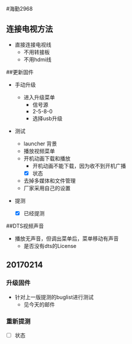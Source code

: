 #海勤2968

## 连接电视方法
- 直接连接电视线
	- 不用转接板
	- 不用hdmi线

##更新固件
- 手动升级  
	- 进入升级菜单  
		- 信号源  
		- 2-5-8-0  
		- 选择usb升级
- 测试
	- launcher 背景  
	- 播放视频菜单  
	- 开机动画下载和播放  
		- 开机动画不能下载，因为收不到开机广播
		- [x] 状态  
	- 去掉多媒体和文件管理    
	- 厂家采用自己的设置

- 提测
	- [x] 已经提测


##DTS视频声音
- 播放无声音，但调出菜单后，菜单移动有声音
	- 是否没有dts的License
	
## 20170214
### 升级固件
- 针对上一版提测的buglist进行测试
	- 见今天的邮件
### 重新提测
- [ ] 状态



